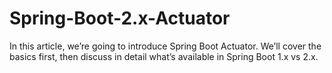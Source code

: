 # Spring-Boot-2.x-Actuator
In this article, we’re going to introduce Spring Boot Actuator. We’ll cover the basics first, then discuss in detail what’s available in Spring Boot 1.x vs 2.x.
